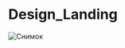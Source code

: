 # Design_Landing

![Снимок](https://user-images.githubusercontent.com/55693215/106892020-8c812e00-66fc-11eb-9984-9d069746dfb0.PNG)

